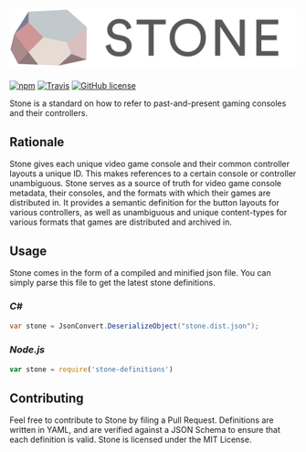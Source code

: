 ![Stone](https://raw.githubusercontent.com/SnowflakePowered/stone/master/branding/logo.png)
=====

[![npm](https://img.shields.io/npm/v/stone-definitions.svg)](https://www.npmjs.com/package/stone-definitions) [![Travis](https://img.shields.io/travis/SnowflakePowered/stone.svg)](https://travis-ci.org/SnowflakePowered/stone) [![GitHub license](https://img.shields.io/github/license/SnowflakePowered/stone.svg?maxAge=2592000)]()


Stone is a standard on how to refer to past-and-present gaming consoles and their controllers.

Rationale
---------
Stone gives each unique video game console and their common controller layouts a unique ID. This makes references to a certain console or controller unambiguous. Stone serves as a source of truth for video game console metadata, their consoles, and the formats with which their games are distributed in. It provides a semantic definition for the button layouts for various controllers, as well as unambiguous and unique content-types for various formats that games are distributed and archived in.

Usage
-----

Stone comes in the form of a compiled and minified json file. You can simply parse this file to get the latest stone definitions.

### *C#*

```c#
var stone = JsonConvert.DeserializeObject("stone.dist.json");
```

### *Node.js*

```js
var stone = require('stone-definitions')
```

Contributing
------------

Feel free to contribute to Stone by filing a Pull Request. Definitions are written in YAML, and are verified against a JSON Schema to ensure that each definition is valid. Stone is licensed under the MIT License.
